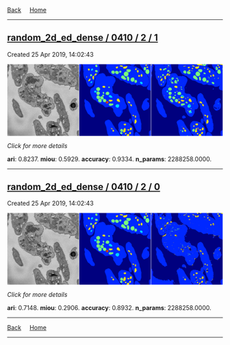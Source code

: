 
[Back](..)&nbsp;&nbsp;&nbsp;&nbsp;&nbsp;[Home](https://leapmanlab.github.io/snapshots)

---

<div class="summary"><a href="1"><h2>random_2d_ed_dense / 0410 / 2 / 1</h2></a><p>Created 25 Apr 2019, 14:02:43
</p><a href="1"><img src="1/media/summary.png" align="center"></a><p>
<i>Click for more details</i>
</p></div>

**ari**: 0.8237. **miou**: 0.5929. **accuracy**: 0.9334. **n_params**: 2288258.0000. 

---

<div class="summary"><a href="0"><h2>random_2d_ed_dense / 0410 / 2 / 0</h2></a><p>Created 25 Apr 2019, 14:02:43
</p><a href="0"><img src="0/media/summary.png" align="center"></a><p>
<i>Click for more details</i>
</p></div>

**ari**: 0.7148. **miou**: 0.2906. **accuracy**: 0.8932. **n_params**: 2288258.0000. 

---

[Back](..)&nbsp;&nbsp;&nbsp;&nbsp;&nbsp;[Home](https://leapmanlab.github.io/snapshots)

---